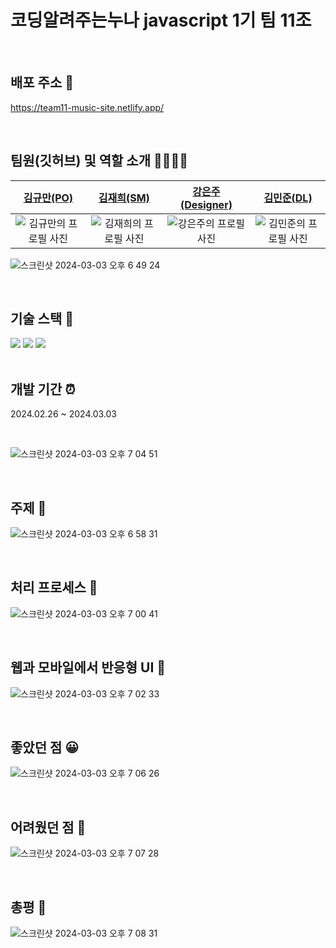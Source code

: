 # 코딩알려주는누나 javascript 1기 팀 11조

<br/>

## 배포 주소 📇

https://team11-music-site.netlify.app/

<br/>

## 팀원(깃허브) 및 역할 소개 👩‍👩‍👧‍👦

|                                         [김규만(PO)](https://github.com/kgmblue9)                                         |                                         [김재희(SM)](https://github.com/jay0425)                                          |                                         [강은주(Designer)](https://github.com/AvaKang)                                          |                                       [김민준(DL)](https://github.com/UncleSamsun)                                        |
| :-----------------------------------------------------------------------------------------------------------------------: | :-----------------------------------------------------------------------------------------------------------------------: | :-----------------------------------------------------------------------------------------------------------------------------: | :-----------------------------------------------------------------------------------------------------------------------: |
| ![김규만의 프로필 사진](https://github.com/wlstmd1004v/wlstmd1004v/assets/111503649/a94b1bbe-6f0c-4a3c-a196-43ee9aa5ddbd) | ![김재희의 프로필 사진](https://github.com/wlstmd1004v/wlstmd1004v/assets/111503649/79134ca7-8e68-4300-a2cd-69f4daa2e91a) | ![강은주의 프로필 사진](https://github.com/lion-icandoit/Icandoit-team13/assets/111503649/0c8e8395-ed69-401e-b08d-5b3a63c2b2bb) | ![김민준의 프로필 사진](https://github.com/wlstmd1004v/wlstmd1004v/assets/111503649/6385b701-2041-48d5-ab3e-269d17475af3) |

![스크린샷 2024-03-03 오후 6 49 24](https://github.com/jay0425/jaehee-times/assets/121213522/7434c620-4bba-409e-a8d8-000d8b07f283)

<br/>

## 기술 스택 🔨

<img src="https://img.shields.io/badge/html5-E34F26?style=for-the-badge&logo=html5&logoColor=white">
<img src="https://img.shields.io/badge/css-1572B6?style=for-the-badge&logo=css3&logoColor=white"> 
<img src="https://img.shields.io/badge/javascript-F7DF1E?style=for-the-badge&logo=javascript&logoColor=black">

<br/>
<br/>

## 개발 기간 ⏰

2024.02.26 ~ 2024.03.03

<br/>

![스크린샷 2024-03-03 오후 7 04 51](https://github.com/jay0425/jaehee-times/assets/121213522/93dab86c-591c-4734-9b22-54f234e4ed7a)

<br/>

## 주제 📝

![스크린샷 2024-03-03 오후 6 58 31](https://github.com/jay0425/jaehee-times/assets/121213522/dd6a02e0-ab6b-4d7b-b47e-6f2310773dc4)

<br/>

## 처리 프로세스 🧭

![스크린샷 2024-03-03 오후 7 00 41](https://github.com/jay0425/jaehee-times/assets/121213522/aba3f157-1cb5-4aa8-a6ce-d73b7cebd581)

<br/>

## 웹과 모바일에서 반응형 UI 🎨

![스크린샷 2024-03-03 오후 7 02 33](https://github.com/jay0425/jaehee-times/assets/121213522/8e0122e1-919f-4c29-8d77-6c3cda512ee8)

<br/>

## 좋았던 점 😀

![스크린샷 2024-03-03 오후 7 06 26](https://github.com/jay0425/jaehee-times/assets/121213522/1e0264f8-b8e0-47ab-a0d2-8fc7561e4ac1)

<br/>

## 어려웠던 점 🤣

![스크린샷 2024-03-03 오후 7 07 28](https://github.com/jay0425/jaehee-times/assets/121213522/8407d2d3-8e67-4c17-853b-26facd4aea20)

<br/>

## 총평 💯

![스크린샷 2024-03-03 오후 7 08 31](https://github.com/jay0425/jaehee-times/assets/121213522/9b08fc5f-acca-4c58-a868-c2bae1c4c7cd)

